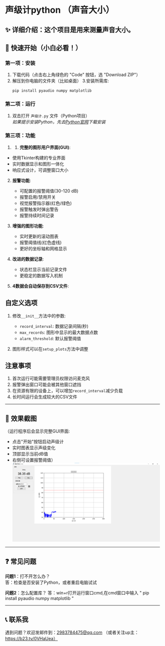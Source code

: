 # 声级计python （声音大小）

✨ **详细介绍**：这个项目是用来测量声音大小。
---

## 🚀 快速开始（小白必看！）

### 第一项：安装
1. 下载代码（点击右上角绿色的 "Code" 按钮，选 "Download ZIP"）
2. 解压到你电脑的文件夹（比如桌面）
3.安装所需库:
   ```
   pip install pyaudio numpy matplotlib
   ```

### 第二项：运行
1. 双击打开 `声级计.py` 文件（Python项目）  
   *如果提示安装Python，先去[Python官网](https://www.python.org/)下载安装*

### 第三项：功能
1.  1. **完整的图形用户界面(GUI)**:
   - 使用Tkinter构建的专业界面
   - 实时数据显示和图形一体化
   - 响应式设计，可调整窗口大小

2. **报警功能**:
   - 可配置的报警阈值(30-120 dB)
   - 报警启用/禁用开关
   - 视觉报警指示器(红色/绿色)
   - 报警触发时弹出警告
   - 报警持续时间记录

3. **增强的图形功能**:
   - 实时更新的滚动图表
   - 报警阈值线(红色虚线)
   - 更好的坐标轴和网格显示

4. **改进的数据记录**:
   - 状态栏显示当前记录文件
   - 更稳定的数据写入机制
4. **4数据会自动保存到CSV文件**:
   
   

## 自定义选项

1. 修改`__init__`方法中的参数:
   - `record_interval`: 数据记录间隔(秒)
   - `max_records`: 图形中显示的最大数据点数
   - `alarm_threshold`: 默认报警阈值

2. 图形样式可以在`setup_plots`方法中调整

## 注意事项

1. 首次运行可能需要管理员权限访问麦克风
2. 报警弹出窗口可能会被其他窗口遮挡
3. 在资源有限的设备上，可以增加`record_interval`减少负载
4. 长时间运行会生成较大的CSV文件
---

## 📸 效果截图
（运行程序后会显示完整GUI界面:
   - 点击"开始"按钮启动声级计
   - 实时图表显示声级变化
   - 顶部显示当前dB值
   - 右侧可设置报警阈值）  
![截图](screenshots/demo.png)  

---

## ❓ 常见问题  
**问题1**：打不开怎么办？  
答：检查是否安装了Python，或者重启电脑试试  

**问题2**：怎么配置库？
答：win+r打开运行窗口cmd,在cmd窗口中输入  "   pip install pyaudio numpy matplotlib "

---

## 📞 联系我  
遇到问题？欢迎发邮件到：2983784475@qq.com
（或者关注up主： https://b23.tv/0VHaUea）  